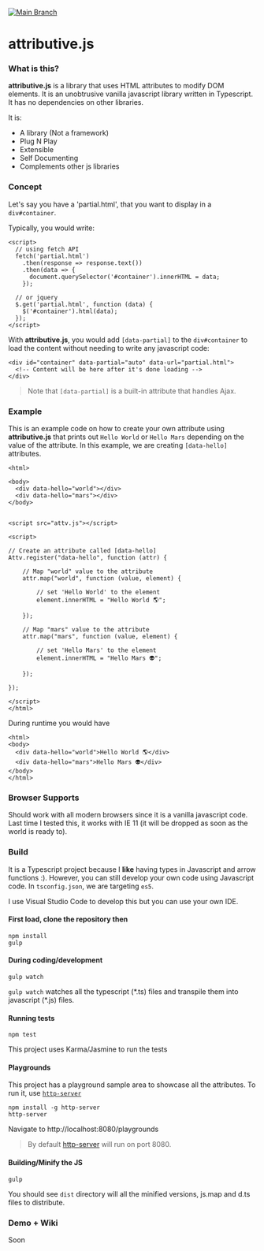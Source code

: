 [![Main Branch](https://github.com/bingzer/attributive.js/workflows/Build%20Main%20Branch/badge.svg)](https://github.com/bingzer/attributive.js/actions)

# attributive.js

### What is this?
**attributive.js** is a library that uses HTML attributes to modify DOM elements.
It is an unobtrusive vanilla javascript library written in Typescript. It has no dependencies on other libraries.

It is:
* A library (Not a framework)
* Plug N Play
* Extensible
* Self Documenting
* Complements other js libraries

### Concept
Let's say you have a 'partial.html', that you want to display in a `div#container`.

Typically, you would write:
```
<script>
  // using fetch API
  fetch('partial.html')
    .then(response => response.text())
    .then(data => {
      document.querySelector('#container').innerHTML = data;
    });
    
  // or jquery
  $.get('partial.html', function (data) {
    $('#container').html(data);
  });
</script>
```
With **attributive.js**, you would add `[data-partial]` to the `div#container` to load the content without needing to write any javascript code:
```
<div id="container" data-partial="auto" data-url="partial.html">
  <!-- Content will be here after it's done loading -->
</div>
```
> Note that `[data-partial]` is a built-in attribute that handles Ajax.


### Example

This is an example code on how to create your own attribute using **attributive.js** that prints out `Hello World` or `Hello Mars` depending on the value of the attribute. In this example, we are creating `[data-hello]` attributes.

```
<html>

<body>
  <div data-hello="world"></div>
  <div data-hello="mars"></div>
</body>


<script src="attv.js"></script>

<script>

// Create an attribute called [data-hello]
Attv.register("data-hello", function (attr) {

    // Map "world" value to the attribute
    attr.map("world", function (value, element) {

        // set 'Hello World' to the element
        element.innerHTML = "Hello World 🌎";

    });

    // Map "mars" value to the attribute
    attr.map("mars", function (value, element) {        

        // set 'Hello Mars' to the element
        element.innerHTML = "Hello Mars 👽";
        
    });

});

</script>
</html>
```

During runtime you would have 

```
<html>
<body>
  <div data-hello="world">Hello World 🌎</div>
  <div data-hello="mars">Hello Mars 👽</div>
</body>
</html>
```

### Browser Supports

Should work with all modern browsers since it is a vanilla javascript code. Last time I tested this, it works with IE 11 (it will be dropped as soon as the world is ready to).

### Build
It is a Typescript project because I **like** having types in Javascript and arrow functions :). However, you can still develop your own code using Javascript code. In `tsconfig.json`, we are targeting `es5`.

I use Visual Studio Code to develop this but you can use your own IDE.

#### First load, clone the repository then

```
npm install
gulp
```

#### During coding/development
```
gulp watch
```
`gulp watch` watches all the typescript (\*.ts) files and transpile them into javascript (\*.js) files.


#### Running tests
```
npm test
```
This project uses Karma/Jasmine to run the tests

#### Playgrounds
This project has a playground sample area to showcase all the attributes. To run it, use [`http-server`](https://github.com/http-party/http-server#readme)
```
npm install -g http-server
http-server
```
Navigate to http://localhost:8080/playgrounds
> By default [http-server](https://github.com/http-party/http-server#readme) will run on port 8080. 

#### Building/Minify the JS
```
gulp
```
You should see `dist` directory will all the minified versions, js.map and d.ts files to distribute.


### Demo + Wiki
Soon
